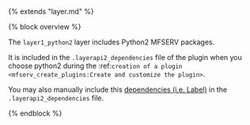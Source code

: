 {% extends "layer.md" %}

{% block overview %}

The `layer1_python2` layer includes Python2 MFSERV packages.

It is included in the `.layerapi2_dependencies` file of the plugin when you choose python2 during the :ref:`creation of a plugin <mfserv_create_plugins:Create and customize the plugin>`.

You may also manually include this [dependencies (i.e. Label)](#label) in the `.layerapi2_dependencies` file.

{% endblock %}
